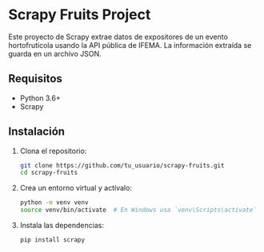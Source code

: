 # Scrapy Fruits Project

Este proyecto de Scrapy extrae datos de expositores de un evento hortofrutícola usando la API pública de IFEMA. La
información extraída se guarda en un archivo JSON.

## Requisitos

- Python 3.6+
- Scrapy

## Instalación

1. Clona el repositorio:
    ```sh
    git clone https://github.com/tu_usuario/scrapy-fruits.git
    cd scrapy-fruits
    ```

2. Crea un entorno virtual y actívalo:
    ```sh
    python -m venv venv
    source venv/bin/activate  # En Windows usa `venv\Scripts\activate`
    ```

3. Instala las dependencias:
    ```sh
    pip install scrapy
    ```